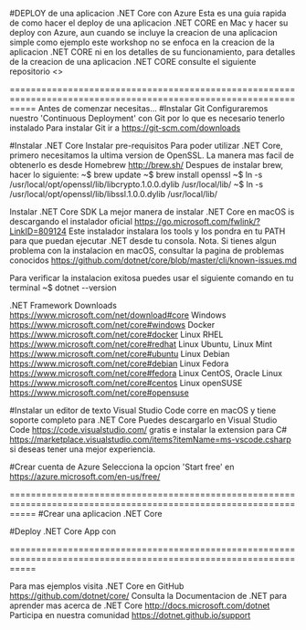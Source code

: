 #DEPLOY de una aplicacion .NET Core con Azure
Esta es una guia rapida de como hacer el deploy de una aplicacion .NET CORE en Mac y hacer su deploy con Azure, aun cuando se incluye la creacion de una aplicacion simple como ejemplo este workshop no se enfoca en la creacion de la aplicacion .NET CORE ni en los detalles de su funcionamiento, para detalles de la creacion de una aplicacion .NET CORE consulte el siguiente repositorio <>

=================================================================================================================
Antes de comenzar necesitas...
#Instalar Git
Configuraremos nuestro 'Continuous Deployment' con Git por lo que es necesario tenerlo instalado
Para instalar Git ir a https://git-scm.com/downloads

#Instalar .NET Core
Instalar pre-requisitos
Para poder utilizar .NET Core, primero necesitamos la ultima version de OpenSSL. La manera mas facil de obtenerlo es desde Homebrew <http://brew.sh/> Despues de instalar brew, hacer lo siguiente:
~$ brew update
~$ brew install openssl
~$ ln -s /usr/local/opt/openssl/lib/libcrypto.1.0.0.dylib /usr/local/lib/
~$ ln -s /usr/local/opt/openssl/lib/libssl.1.0.0.dylib /usr/local/lib/

Instalar .NET Core SDK
La mejor manera de instalar .NET Core en macOS is descargando el instalador oficial <https://go.microsoft.com/fwlink/?LinkID=809124> 
Este instalador instalara los tools y los pondra en tu PATH para que puedan ejecutar .NET desde tu consola.
Nota. Si tienes algun problema con la instalacion en macOS, consultar la pagina de problemas conocidos <https://github.com/dotnet/core/blob/master/cli/known-issues.md>

Para verificar la instalacion exitosa puedes usar el siguiente comando en tu terminal
~$ dotnet --version

.NET Framework Downloads https://www.microsoft.com/net/download#core
Windows https://www.microsoft.com/net/core#windows
Docker https://www.microsoft.com/net/core#docker
Linux RHEL https://www.microsoft.com/net/core#redhat
Linux Ubuntu, Linux Mint https://www.microsoft.com/net/core#ubuntu
Linux Debian https://www.microsoft.com/net/core#debian
Linux Fedora https://www.microsoft.com/net/core#fedora
Linux CentOS, Oracle Linux https://www.microsoft.com/net/core#centos
Linux openSUSE https://www.microsoft.com/net/core#opensuse


#Instalar un editor de texto
Visual Studio Code corre en macOS y tiene soporte completo para .NET Core
Puedes descargarlo en Visual Studio Code <https://code.visualstudio.com/> gratis e instalar la extension para C# <https://marketplace.visualstudio.com/items?itemName=ms-vscode.csharp> si deseas tener una mejor experiencia.

#Crear cuenta de Azure
Selecciona la opcion 'Start free' en https://azure.microsoft.com/en-us/free/


=================================================================================================================
#Crear una aplicacion .NET Core

#Deploy .NET Core App con 


=================================================================================================================

Para mas ejemplos visita .NET Core en GitHub <https://github.com/dotnet/core/>
Consulta la Documentacion de .NET para aprender mas acerca de .NET Core <http://docs.microsoft.com/dotnet>
Participa en nuestra comunidad <https://dotnet.github.io/support>
